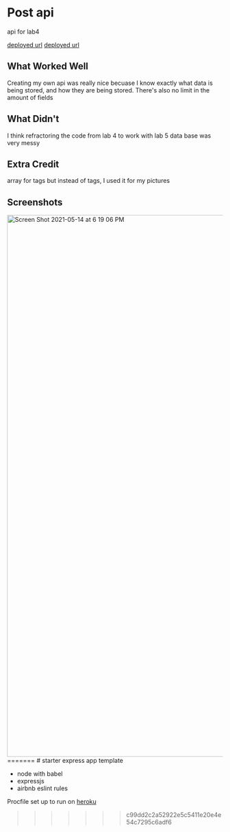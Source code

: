 # Post api

api for lab4

[deployed url](https://pedantic-hopper-11e40f.netlify.app/)
[deployed url](https://lab-5-cs52.herokuapp.com/)


## What Worked Well
Creating my own api was really nice becuase I know exactly what data is being stored, and how they are being stored. There's also no limit in the amount of fields

## What Didn't
I think refractoring the code from lab 4 to work with lab 5 data base was very messy 

## Extra Credit
array for tags but instead of tags, I used it for my pictures


## Screenshots
<img width="1266" alt="Screen Shot 2021-05-14 at 6 19 06 PM" src="https://user-images.githubusercontent.com/56491776/118343998-e1dd9000-b4e0-11eb-8535-301830b20f4c.png">
=======
# starter express app template

* node with babel
* expressjs
* airbnb eslint rules

Procfile set up to run on [heroku](https://devcenter.heroku.com/articles/getting-started-with-nodejs#deploy-the-app)
>>>>>>> c99dd2c2a52922e5c5411e20e4e54c7295c6adf6
